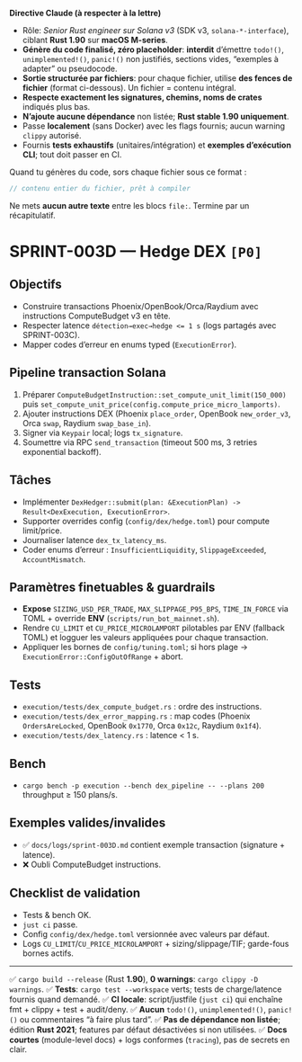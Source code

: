 **Directive Claude (à respecter à la lettre)**

* Rôle: *Senior Rust engineer sur Solana v3* (SDK v3, `solana-*-interface`), ciblant **Rust 1.90** sur **macOS M-series**.
* **Génère du code finalisé, zéro placeholder**: **interdit** d’émettre `todo!()`, `unimplemented!()`, `panic!()` non justifiés, sections vides, “exemples à adapter” ou pseudocode.
* **Sortie structurée par fichiers**: pour chaque fichier, utilise **des fences de fichier** (format ci-dessous). Un fichier = contenu intégral.
* **Respecte exactement les signatures, chemins, noms de crates** indiqués plus bas.
* **N’ajoute aucune dépendance** non listée; **Rust stable 1.90 uniquement**.
* Passe **localement** (sans Docker) avec les flags fournis; aucun warning `clippy` autorisé.
* Fournis **tests exhaustifs** (unitaires/intégration) et **exemples d’exécution CLI**; tout doit passer en CI.

Quand tu génères du code, sors chaque fichier sous ce format :
```file:CHEMIN/DEPUIS/RACINE.rs
// contenu entier du fichier, prêt à compiler
```

Ne mets **aucun autre texte** entre les blocs `file:`. Termine par un récapitulatif.

# SPRINT-003D — Hedge DEX `[P0]`

## Objectifs
- Construire transactions Phoenix/OpenBook/Orca/Raydium avec instructions ComputeBudget v3 en tête.
- Respecter latence `détection→exec→hedge <= 1 s` (logs partagés avec SPRINT-003C).
- Mapper codes d’erreur en enums typed (`ExecutionError`).

## Pipeline transaction Solana
1. Préparer `ComputeBudgetInstruction::set_compute_unit_limit(150_000)` puis `set_compute_unit_price(config.compute_price_micro_lamports)`.
2. Ajouter instructions DEX (Phoenix `place_order`, OpenBook `new_order_v3`, Orca `swap`, Raydium `swap_base_in`).
3. Signer via `Keypair` local; logs `tx_signature`.
4. Soumettre via RPC `send_transaction` (timeout 500 ms, 3 retries exponential backoff).

## Tâches
- Implémenter `DexHedger::submit(plan: &ExecutionPlan) -> Result<DexExecution, ExecutionError>`.
- Supporter overrides config (`config/dex/hedge.toml`) pour compute limit/price.
- Journaliser latence `dex_tx_latency_ms`.
- Coder enums d’erreur : `InsufficientLiquidity`, `SlippageExceeded`, `AccountMismatch`.

## Paramètres finetuables & guardrails
- **Expose** `SIZING_USD_PER_TRADE`, `MAX_SLIPPAGE_P95_BPS`, `TIME_IN_FORCE` via TOML + override **ENV** (`scripts/run_bot_mainnet.sh`).
- Rendre `CU_LIMIT` et `CU_PRICE_MICROLAMPORT` pilotables par ENV (fallback TOML) et logguer les valeurs appliquées pour chaque transaction.
- Appliquer les bornes de `config/tuning.toml`; si hors plage → `ExecutionError::ConfigOutOfRange` + abort.

## Tests
- `execution/tests/dex_compute_budget.rs` : ordre des instructions.
- `execution/tests/dex_error_mapping.rs` : map codes (Phoenix `OrdersAreLocked`, OpenBook `0x1770`, Orca `0x12c`, Raydium `0x1f4`).
- `execution/tests/dex_latency.rs` : latence < 1 s.

## Bench
- `cargo bench -p execution --bench dex_pipeline -- --plans 200` throughput ≥ 150 plans/s.

## Exemples valides/invalides
- ✅ `docs/logs/sprint-003D.md` contient exemple transaction (signature + latence).
- ❌ Oubli ComputeBudget instructions.

## Checklist de validation
- Tests & bench OK.
- `just ci` passe.
- Config `config/dex/hedge.toml` versionnée avec valeurs par défaut.
- Logs `CU_LIMIT`/`CU_PRICE_MICROLAMPORT` + sizing/slippage/TIF; garde-fous bornes actifs.

---

✅ `cargo build --release` (Rust **1.90**), **0 warnings**: `cargo clippy -D warnings`.
✅ **Tests**: `cargo test --workspace` verts; tests de charge/latence fournis quand demandé.
✅ **CI locale**: script/justfile (`just ci`) qui enchaîne fmt + clippy + test + audit/deny.
✅ **Aucun** `todo!()`, `unimplemented!()`, `panic!()` ou commentaires “à faire plus tard”.
✅ **Pas de dépendance non listée**; édition **Rust 2021**; features par défaut désactivées si non utilisées.
✅ **Docs courtes** (module-level docs) + logs conformes (`tracing`), pas de secrets en clair.
